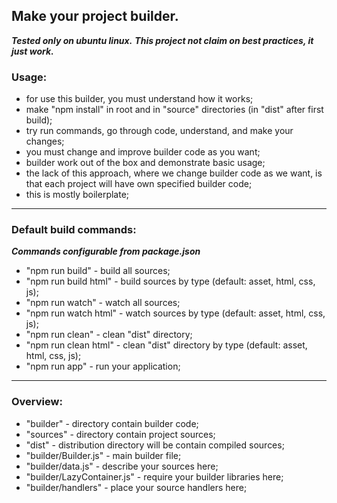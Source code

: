 ## Make your project builder.
***Tested only on ubuntu linux.***
***This project not claim on best practices, it just work.***

### Usage:
- for use this builder, you must understand how it works;
- make "npm install" in root and in "source" directories (in "dist" after first build);
- try run commands, go through code, understand, and make your changes;
- you must change and improve builder code as you want;
- builder work out of the box and demonstrate basic usage;
- the lack of this approach, where we change builder code as we want, is that each project will have own specified builder code;
- this is mostly boilerplate;

---
### Default build commands:
***Commands configurable from package.json***
- "npm run build" - build all sources;
- "npm run build html" - build sources by type (default: asset, html, css, js);
- "npm run watch" - watch all sources;
- "npm run watch html" - watch sources by type (default: asset, html, css, js);
- "npm run clean" - clean "dist" directory;
- "npm run clean html" - clean "dist" directory by type (default: asset, html, css, js);
- "npm run app" - run your application;

---
### Overview:
- "builder" - directory contain builder code;
- "sources" - directory contain project sources;
- "dist" - distribution directory will be contain compiled sources;
- "builder/Builder.js" - main builder file;
- "builder/data.js" - describe your sources here;
- "builder/LazyContainer.js" - require your builder libraries here;
- "builder/handlers" - place your source handlers here;
